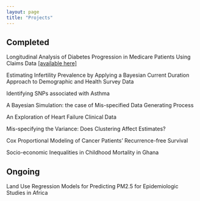 ```yaml
---
layout: page
title: "Projects"
---
```




## Completed

Longitudinal Analysis of Diabetes Progression in Medicare Patients Using Claims Data [[available here]](https://github.com/benabijah/EHR)

Estimating Infertility Prevalence by Applying a Bayesian Current Duration Approach to Demographic and Health Survey Data

Identifying SNPs associated with Asthma

A Bayesian Simulation: the case of Mis-specified Data Generating Process

An Exploration of Heart Failure Clinical Data

Mis-specifying the Variance: Does Clustering Affect Estimates?

Cox Proportional Modeling of Cancer Patients’ Recurrence-free Survival

Socio-economic Inequalities in Childhood Mortality in Ghana



## Ongoing

Land Use Regression Models for Predicting PM2.5 for Epidemiologic Studies in Africa
